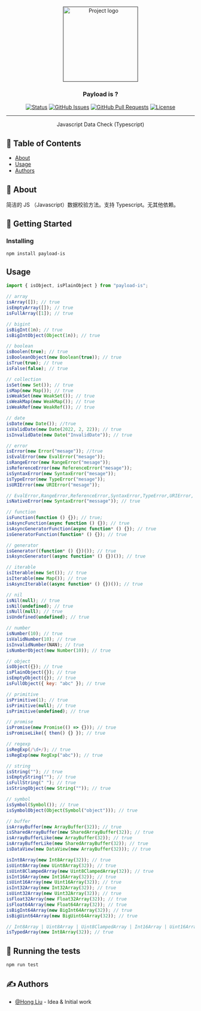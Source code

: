 <p align="center">
  <a href="" rel="noopener">
 <img width=200px height=200px src="https://i.imgur.com/6wj0hh6.jpg" alt="Project logo"></a>
</p>

<h3 align="center">Payload is ?</h3>

<div align="center">

[![Status](https://img.shields.io/badge/status-active-success.svg)]()
[![GitHub Issues](https://img.shields.io/github/issues/YJJA/payload-is.svg)](https://github.com/YJJA/payload-is/issues)
[![GitHub Pull Requests](https://img.shields.io/github/issues-pr/YJJA/payload-is.svg)](https://github.com/YJJA/payload-is/pulls)
[![License](https://img.shields.io/badge/license-MIT-blue.svg)](/LICENSE)

</div>

---

<p align="center"> Javascript Data Check (Typescript)
    <br> 
</p>

## 📝 Table of Contents

- [About](#about)
- [Usage](#usage)
- [Authors](#authors)

## 🧐 About <a name = "about"></a>

简洁的 JS （Javascript）数据校验方法。支持 Typescript。无其他依赖。

## 🏁 Getting Started <a name = "getting_started"></a>

### Installing

```
npm install payload-is
```

## Usage <a name = "usage"></a>

```js
import { isObject, isPlainObject } from "payload-is";
```

```js
// array
isArray([]); // true
isEmptyArray([]); // true
isFullArray([1]); // true

// bigint
isBigInt(1n); // true
isBigIntObject(Object(1n)); // true

// boolean
isBoolen(true); // true
isBooleanObject(new Boolean(true)); // true
isTrue(true); // true
isFalse(false); // true

// collection
isSet(new Set()); // true
isMap(new Map()); // true
isWeakSet(new WeakSet()); // true
isWeakMap(new WeakMap()); // true
isWeakRef(new WeakRef()); // true

// date
isDate(new Date()); //true
isValidDate(new Date(2022, 2, 22)); // true
isInvalidDate(new Date("InvalidDate")); // true

// error
isError(new Error("mesage")); //true
isEvalError(new EvalError("mesage"));
isRangeError(new RangeError("mesage"));
isReferenceError(new ReferenceError("mesage"));
isSyntaxError(new SyntaxError("mesage"));
isTypeError(new TypeError("mesage"));
isURIError(new URIError("mesage"));

// EvalError,RangeError,ReferenceError,SyntaxError,TypeError,URIError,
isNativeError(new SyntaxError("message")); // true

// function
isFunction(function () {}); // true;
isAsyncFunction(async function () {}); // true
isAsyncGeneratorFunction(async function* () {}); // true
isGeneratorFunction(function* () {}); // true

// generator
isGenerator((function* () {})()); // true
isAsyncGenerator((async function* () {})()); // true

// iterable
isIterable(new Set()); // true
isIterable(new Map()); // true
isAsyncIterable((async function* () {})()); // true

// nil
isNil(null); // true
isNil(undefined); // true
isNull(null); // true
isUndefined(undefined); // true

// number
isNumber(10); // true
isValidNumber(10); // true
isInvalidNumber(NAN); // true
isNumberObject(new Number(10)); // true

// object
isObject({}); // true
isPlainObject({}); // true
isEmptyObject({}); // true
isFullObject({ key: "abc" }); // true

// primitive
isPrimitive(1); // true
isPrimitive(null); // true
isPrimitive(undefined); // true

// promise
isPromise(new Promise(() => {})); // true
isPromiseLike({ then() {} }); // true

// regexp
isRegExp(/\d+/); // true
isRegExp(new RegExp("abc")); // true

// string
isString(""); // true
isEmptyString(""); // true
isFullString(" "); // true
isStringObject(new String("")); // true

// symbol
isSymbol(Symbol()); // true
isSymbolObject(Object(Symbol("object"))); // true

// buffer
isArrayBuffer(new ArrayBuffer(32)); // true
isSharedArrayBuffer(new SharedArrayBuffer(32)); // true
isArrayBufferLike(new ArrayBuffer(32)); // true
isArrayBufferLike(new SharedArrayBuffer(32)); // true
isDataView(new DataView(new ArrayBuffer(32))); // true

isInt8Array(new Int8Array(32)); // true
isUint8Array(new Uint8Array(32)); // true
isUint8ClampedArray(new Uint8ClampedArray(32)); // true
isInt16Array(new Int16Array(32)); // true
isUint16Array(new Uint16Array(32)); // true
isInt32Array(new Int32Array(32)); // true
isUint32Array(new Uint32Array(32)); // true
isFloat32Array(new Float32Array(32)); // true
isFloat64Array(new Float64Array(32)); // true
isBigInt64Array(new BigInt64Array(32)); // true
isBigUint64Array(new BigUint64Array(32)); // true

// Int8Array | Uint8Array | Uint8ClampedArray | Int16Array | Uint16Array Int32Array | Uint32Array | Float32Array | Float64Array | BigInt64Array | BigUint64Array
isTypedArray(new Int8Array(32)); // true
```

## 🔧 Running the tests <a name = "tests"></a>

```js
npm run test
```

## ✍️ Authors <a name = "authors"></a>

- [@Hong Liu](https://github.com/YJJA) - Idea & Initial work
